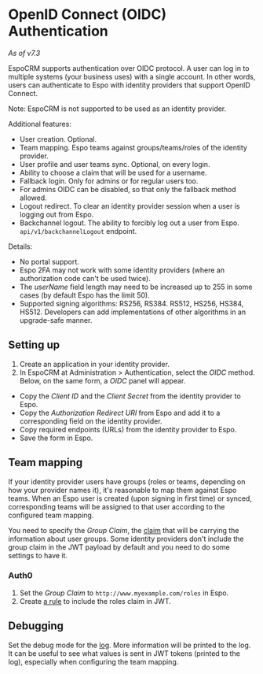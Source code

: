 # OpenID Connect (OIDC) Authentication

*As of v7.3*

EspoCRM supports authentication over OIDC protocol. A user can log in to multiple systems (your business uses) with a single account. In other words, users can authenticate to Espo with identity providers that support OpenID Connect.

Note: EspoCRM is not supported to be used as an identity provider.

Additional features:

* User creation. Optional.
* Team mapping. Espo teams against groups/teams/roles of the identity provider.
* User profile and user teams sync. Optional, on every login.
* Ability to choose a claim that will be used for a username.
* Fallback login. Only for admins or for regular users too.
* For admins OIDC can be disabled, so that only the fallback method  allowed.
* Logout redirect. To clear an identity provider session when a user is logging out from Espo.
* Backchannel logout. The ability to forcibly log out a user from Espo. `api/v1/backchannelLogout` endpoint.

Details:

* No portal support.
* Espo 2FA may not work with some identity providers (where an authorization code can't be used twice).
* The *userName* field length may need to be increased up to 255 in some cases (by default Espo has the limit 50).
* Supported signing algorithms: RS256, RS384. RS512, HS256, HS384, HS512. Developers can add implementations of other algorithms in an upgrade-safe manner.


## Setting up

1. Create an application in your identity provider.
2. In EspoCRM at Administration > Authentication, select the *OIDC* method. Below, on the same form, a *OIDC* panel will appear.
  * Copy the *Client ID* and the *Client Secret* from the identity provider to Espo.
  * Copy the *Authorization Redirect URI* from Espo and add it to a corresponding field on the identity provider.
  * Copy required endpoints (URLs) from the identity provider to Espo.
  * Save the form in Espo.

## Team mapping

If your identity provider users have groups (roles or teams, depending on how your provider names it), it's reasonable to map them against Espo teams. When an Espo user is created (upon signing in first time) or synced, corresponding teams will be assigned to that user according to the configured team mapping.

You need to specify the *Group Claim*, the [claim](https://en.wikipedia.org/wiki/JSON_Web_Token) that will be carrying the information about user groups. Some identity providers don't include the group claim in the JWT payload by default and you need to do some settings to have it.

### Auth0

1. Set the *Group Claim* to `http://www.myexample.com/roles` in Espo.
2. Create [a rule](https://auth0.com/docs/manage-users/access-control/sample-use-cases-actions-with-authorization?_ga=2.226983773.1572279349.1664444295-1913114833.1664024344&_gl=1*1y6ck81*rollup_ga*MTkxMzExNDgzMy4xNjY0MDI0MzQ0*rollup_ga_F1G3E656YZ*MTY2NDQ1ODY2Mi44LjEuMTY2NDQ2MzU5OS40OS4wLjA.#add-user-roles-to-tokens) to include the roles claim in JWT.

## Debugging

Set the debug mode for the [log](log.md). More information will be printed to the log. It can be useful to see what values is sent in JWT tokens (printed to the log), especially when configuring the team mapping.

